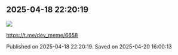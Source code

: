
## 2025-04-18 22:20:19
![](assets/dev_meme/20250420_160011_392205.jpg) 



https://t.me/dev_meme/6658

Published on 2025-04-18 22:20:19. Saved on 2025-04-20 16:00:13

